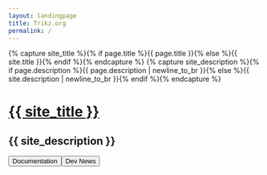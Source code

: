 ```yaml
---
layout: landingpage
title: Trikz.org
permalink: /
---
```

<div id="header">
    {% capture site_title %}{% if page.title %}{{ page.title }}{% else %}{{ site.title }}{% endif %}{% endcapture %}
    {% capture site_description %}{% if page.description %}{{ page.description | newline_to_br }}{% else %}{{ site.description | newline_to_br }}{% endif %}{% endcapture %}
	<h1 class="title"><a href="/">{{ site_title }}</a></h1>
	<h2 class="description">{{ site_description }}</h2>
    <div class="buttonwrapper">
        <a href="{{ site.baseurl }}/docs"><input class="button" type="submit" value="Documentation" /></a><!--
        --><a href="{{ site.baseurl }}/news/"><input class="button" type="submit" value="Dev News" /></a>
    </div>
</div>